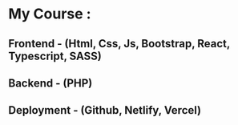 # My Course :
## Frontend - (Html, Css, Js, Bootstrap, React, Typescript, SASS)
## Backend - (PHP)
## Deployment - (Github, Netlify, Vercel)